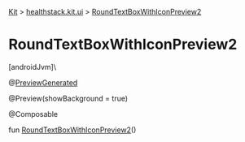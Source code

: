 
[Kit](../../kit.html) > [healthstack.kit.ui](index.html) > [RoundTextBoxWithIconPreview2](-round-text-box-with-icon-preview2.html)



# RoundTextBoxWithIconPreview2



[androidJvm]\




@[PreviewGenerated](../healthstack.kit.annotation/-preview-generated/index.html)



@Preview(showBackground = true)



@Composable



fun [RoundTextBoxWithIconPreview2](-round-text-box-with-icon-preview2.html)()




